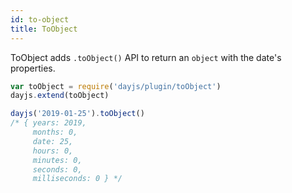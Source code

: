 ```yaml
---
id: to-object
title: ToObject
---
```

ToObject adds `.toObject()` API to return an `object` with the date's properties.

```javascript
var toObject = require('dayjs/plugin/toObject')
dayjs.extend(toObject)

dayjs('2019-01-25').toObject()
/* { years: 2019,
     months: 0,
     date: 25,
     hours: 0,
     minutes: 0,
     seconds: 0,
     milliseconds: 0 } */
```
